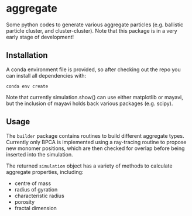 # aggregate
Some python codes to generate various aggregate particles (e.g. ballistic particle cluster, and cluster-cluster). Note that this package is in a very early stage of development!

## Installation

A conda environment file is provided, so after checking out the repo you can install all dependencies with:

```conda env create```

Note that currently simulation.show() can use either matplotlib or mayavi, but the inclusion of mayavi holds back various packages (e.g. scipy).


## Usage

The `builder` package contains routines to build different aggregate types. Currently only BPCA is implemented using a ray-tracing routine to propose new monomer positions, which are then checked for overlap before being inserted into the simulation.

The returned `simulation` object has a variety of methods to calculate aggregate properties, including:

* centre of mass
* radius of gyration
* characteristic radius
* porosity
* fractal dimension


